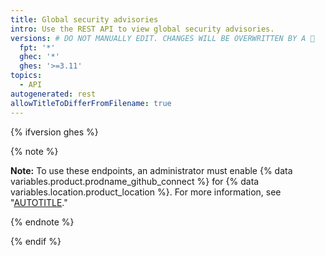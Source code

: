 ```yaml
---
title: Global security advisories
intro: Use the REST API to view global security advisories.
versions: # DO NOT MANUALLY EDIT. CHANGES WILL BE OVERWRITTEN BY A 🤖
  fpt: '*'
  ghec: '*'
  ghes: '>=3.11'
topics:
  - API
autogenerated: rest
allowTitleToDifferFromFilename: true
---
```


{% ifversion ghes %}

{% note %}

**Note:** To use these endpoints, an administrator must enable {% data variables.product.prodname_github_connect %} for {% data variables.location.product_location %}. For more information, see "[AUTOTITLE](/code-security/security-advisories/global-security-advisories/browsing-security-advisories-in-the-github-advisory-database#accessing-the-local-advisory-database-on-your-github-enterprise-server-instance)."

{% endnote %}

{% endif %}

<!-- Content after this section is automatically generated -->
